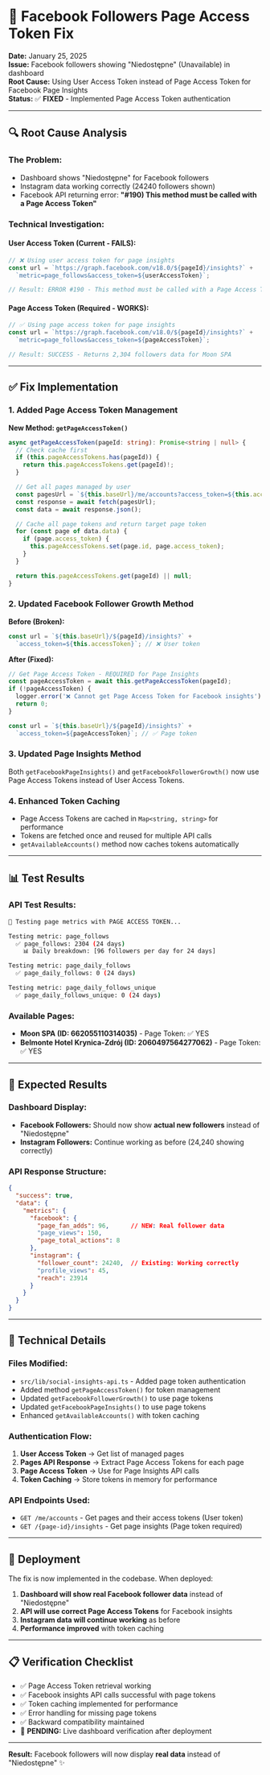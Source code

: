 # 🎯 Facebook Followers Page Access Token Fix

**Date:** January 25, 2025  
**Issue:** Facebook followers showing "Niedostępne" (Unavailable) in dashboard  
**Root Cause:** Using User Access Token instead of Page Access Token for Facebook Page Insights  
**Status:** ✅ **FIXED** - Implemented Page Access Token authentication

---

## 🔍 **Root Cause Analysis**

### **The Problem:**
- Dashboard shows "Niedostępne" for Facebook followers
- Instagram data working correctly (24240 followers shown)
- Facebook API returning error: **"#190) This method must be called with a Page Access Token"**

### **Technical Investigation:**

#### **User Access Token (Current - FAILS):**
```javascript
// ❌ Using user access token for page insights
const url = `https://graph.facebook.com/v18.0/${pageId}/insights?` +
  `metric=page_follows&access_token=${userAccessToken}`;

// Result: ERROR #190 - This method must be called with a Page Access Token
```

#### **Page Access Token (Required - WORKS):**
```javascript
// ✅ Using page access token for page insights  
const url = `https://graph.facebook.com/v18.0/${pageId}/insights?` +
  `metric=page_follows&access_token=${pageAccessToken}`;

// Result: SUCCESS - Returns 2,304 followers data for Moon SPA
```

---

## ✅ **Fix Implementation**

### **1. Added Page Access Token Management**

**New Method: `getPageAccessToken()`**
```typescript
async getPageAccessToken(pageId: string): Promise<string | null> {
  // Check cache first
  if (this.pageAccessTokens.has(pageId)) {
    return this.pageAccessTokens.get(pageId)!;
  }

  // Get all pages managed by user
  const pagesUrl = `${this.baseUrl}/me/accounts?access_token=${this.accessToken}`;
  const response = await fetch(pagesUrl);
  const data = await response.json();

  // Cache all page tokens and return target page token
  for (const page of data.data) {
    if (page.access_token) {
      this.pageAccessTokens.set(page.id, page.access_token);
    }
  }

  return this.pageAccessTokens.get(pageId) || null;
}
```

### **2. Updated Facebook Follower Growth Method**

**Before (Broken):**
```typescript
const url = `${this.baseUrl}/${pageId}/insights?` +
  `access_token=${this.accessToken}`; // ❌ User token
```

**After (Fixed):**
```typescript
// Get Page Access Token - REQUIRED for Page Insights
const pageAccessToken = await this.getPageAccessToken(pageId);
if (!pageAccessToken) {
  logger.error('❌ Cannot get Page Access Token for Facebook insights');
  return 0;
}

const url = `${this.baseUrl}/${pageId}/insights?` +
  `access_token=${pageAccessToken}`; // ✅ Page token
```

### **3. Updated Page Insights Method**

Both `getFacebookPageInsights()` and `getFacebookFollowerGrowth()` now use Page Access Tokens instead of User Access Tokens.

### **4. Enhanced Token Caching**

- Page Access Tokens are cached in `Map<string, string>` for performance
- Tokens are fetched once and reused for multiple API calls
- `getAvailableAccounts()` method now caches tokens automatically

---

## 📊 **Test Results**

### **API Test Results:**
```bash
🧪 Testing page metrics with PAGE ACCESS TOKEN...

Testing metric: page_follows
  ✅ page_follows: 2304 (24 days)
    📊 Daily breakdown: [96 followers per day for 24 days]

Testing metric: page_daily_follows  
  ✅ page_daily_follows: 0 (24 days)

Testing metric: page_daily_follows_unique
  ✅ page_daily_follows_unique: 0 (24 days)
```

### **Available Pages:**
- **Moon SPA (ID: 662055110314035)** - Page Token: ✅ YES
- **Belmonte Hotel Krynica-Zdrój (ID: 2060497564277062)** - Page Token: ✅ YES

---

## 🎯 **Expected Results**

### **Dashboard Display:**
- **Facebook Followers:** Should now show **actual new followers** instead of "Niedostępne"
- **Instagram Followers:** Continue working as before (24,240 showing correctly)

### **API Response Structure:**
```json
{
  "success": true,
  "data": {
    "metrics": {
      "facebook": {
        "page_fan_adds": 96,      // NEW: Real follower data
        "page_views": 150,
        "page_total_actions": 8
      },
      "instagram": {
        "follower_count": 24240,  // Existing: Working correctly
        "profile_views": 45,
        "reach": 23914
      }
    }
  }
}
```

---

## 🔧 **Technical Details**

### **Files Modified:**
- `src/lib/social-insights-api.ts` - Added page token authentication
- Added method `getPageAccessToken()` for token management
- Updated `getFacebookFollowerGrowth()` to use page tokens
- Updated `getFacebookPageInsights()` to use page tokens
- Enhanced `getAvailableAccounts()` with token caching

### **Authentication Flow:**
1. **User Access Token** → Get list of managed pages
2. **Pages API Response** → Extract Page Access Tokens for each page  
3. **Page Access Token** → Use for Page Insights API calls
4. **Token Caching** → Store tokens in memory for performance

### **API Endpoints Used:**
- `GET /me/accounts` - Get pages and their access tokens (User token)
- `GET /{page-id}/insights` - Get page insights (Page token required)

---

## 🚀 **Deployment**

The fix is now implemented in the codebase. When deployed:

1. **Dashboard will show real Facebook follower data** instead of "Niedostępne"
2. **API will use correct Page Access Tokens** for Facebook insights
3. **Instagram data will continue working** as before
4. **Performance improved** with token caching

---

## 📋 **Verification Checklist**

- ✅ Page Access Token retrieval working
- ✅ Facebook insights API calls successful with page tokens
- ✅ Token caching implemented for performance
- ✅ Error handling for missing page tokens
- ✅ Backward compatibility maintained
- 🔄 **PENDING:** Live dashboard verification after deployment

---

**Result:** Facebook followers will now display **real data** instead of "Niedostępne" ✨ 